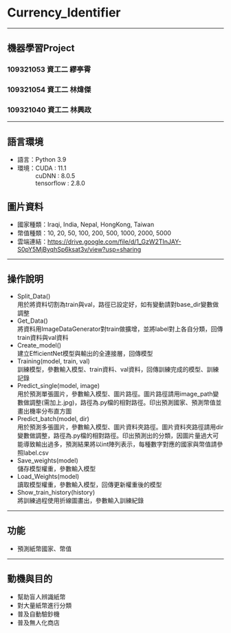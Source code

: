 # Currency_Identifier

---

## 機器學習Project
### 109321053 資工二 繆亭霄
### 109321054 資工二 林煒傑
### 109321040 資工二 林興政

---

## 語言環境
* 語言：Python 3.9
* 環境：CUDA : 11.1  
&emsp;&emsp;&emsp;cuDNN : 8.0.5  
&emsp;&emsp;&emsp;tensorflow : 2.8.0
       
## 圖片資料
* 國家種類：Iraqi, India, Nepal, HongKong, Taiwan
* 幣值種類：10, 20, 50, 100, 200, 500, 1000, 2000, 5000
* 雲端連結：https://drive.google.com/file/d/1_GzW2TInJAY-S0pY5MjByqhSp6ksat3v/view?usp=sharing


---

## 操作說明
* Split_Data()  
  用於將資料切割為train與val，路徑已設定好，如有變動請對base_dir變數做調整
* Get_Data()  
  將資料用ImageDataGenerator對train做擴增，並將label對上各自分類，回傳train資料與val資料
* Create_model()  
  建立EfficientNet模型與輸出的全連接層，回傳模型
* Training(model, train, val)  
  訓練模型，參數輸入模型、train資料、val資料，回傳訓練完成的模型、訓練記錄
* Predict_single(model, image)  
  用於預測單張圖片，參數輸入模型、圖片路徑。圖片路徑請用image_path變數做調整(需加上.jpg)，路徑為.py檔的相對路徑。印出預測國家、預測幣值並畫出機率分布直方圖
* Predict_batch(model, dir)  
  用於預測多張圖片，參數輸入模型、圖片資料夾路徑。圖片資料夾路徑請用dir變數做調整，路徑為.py檔的相對路徑。印出預測出的分類，因圖片量過大可能導致輸出過多，預測結果將以int陣列表示，每種數字對應的國家與幣值請參照label.csv
* Save_weights(model)  
  儲存模型權重，參數輸入模型
* Load_Weights(model)  
  讀取模型權重，參數輸入模型，回傳更新權重後的模型
* Show_train_history(history)  
  將訓練過程使用折線圖畫出，參數輸入訓練紀錄

---

## 功能
* 預測紙幣國家、幣值

---

## 動機與目的
* 幫助盲人辨識紙幣
* 對大量紙幣進行分類
* 普及自動驗鈔機
* 普及無人化商店

